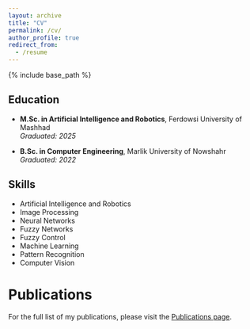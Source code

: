 ```yaml
---
layout: archive
title: "CV"
permalink: /cv/
author_profile: true
redirect_from:
  - /resume
---
```


{% include base_path %}

## Education

- **M.Sc. in Artificial Intelligence and Robotics**, Ferdowsi University of Mashhad  
  *Graduated: 2025*

- **B.Sc. in Computer Engineering**, Marlik University of Nowshahr  
  *Graduated: 2022*


## Skills

* Artificial Intelligence and Robotics
* Image Processing
* Neural Networks
* Fuzzy Networks
* Fuzzy Control
* Machine Learning
* Pattern Recognition
* Computer Vision

Publications
======
For the full list of my publications, please visit the [Publications page](/publications/).


